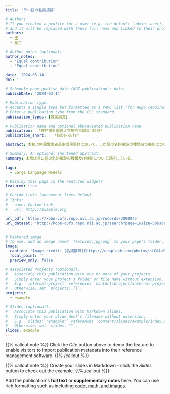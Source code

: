 ```yaml
---
title: 'ラロ語の名詞接辞'

# Authors
# If you created a profile for a user (e.g. the default `admin` user), write the username (folder name) here
# and it will be replaced with their full name and linked to their profile.
authors:
  - 王
  - 星月

# Author notes (optional)
author_notes:
  - 'Equal contribution'
  - 'Equal contribution'

date: '2024-03-14'
doi: ''

# Schedule page publish date (NOT publication's date).
publishDate: '2024-03-14'

# Publication type.
# Accepts a single type but formatted as a YAML list (for Hugo requirements).
# Enter a publication type from the CSL standard.
publication_types: [雑誌論文]

# Publication name and optional abbreviated publication name.
publication: 　*神戸市外国語大学研究科論集 26号*
publication_short: 　 *kobe-cufs*

abstract: 本稿は中国雲南省昌寧県黒馬村において、ラロ語の名詞接辞の種類及び機能について記述している。ラロ語は名詞を区別する形態標識を持たないが、一部の名詞は接尾辞あるいは接頭辞で区別することができる。多くの名詞は接頭辞a-+名詞語根からなる。例えば、親族関係·動物·植物·自然物·衣食住関係時間表現などで広く見られる。他方、名詞接尾辞は性別、複数などを表示するものが認められる。

# Summary. An optional shortened abstract.
summary: 本稿はラロ語の名詞接辞の種類及び機能について記述している。

tags:
  - Large Language Models

# Display this page in the Featured widget?
featured: true

# Custom links (uncomment lines below)
# links:
# - name: Custom Link
#   url: http://example.org

url_pdf: 'https://kobe-cufs.repo.nii.ac.jp/records/2000045'
url_dataset: 'http://kobe-cufs.repo.nii.ac.jp/search?page=1&size=50&sort=controlnumber&search_type=2&q=505'


# Featured image
# To use, add an image named `featured.jpg/png` to your page's folder.
image:
  caption: 'Image credit: [名詞接辞](https://unsplash.com/photos/pLCdAaMFLTE)'
  focal_point: ''
  preview_only: false

# Associated Projects (optional).
#   Associate this publication with one or more of your projects.
#   Simply enter your project's folder or file name without extension.
#   E.g. `internal-project` references `content/project/internal-project/index.md`.
#   Otherwise, set `projects: []`.
projects:
  - example

# Slides (optional).
#   Associate this publication with Markdown slides.
#   Simply enter your slide deck's filename without extension.
#   E.g. `slides: "example"` references `content/slides/example/index.md`.
#   Otherwise, set `slides: ""`.
slides: example
---
```


{{% callout note %}}
Click the _Cite_ button above to demo the feature to enable visitors to import publication metadata into their reference management software.
{{% /callout %}}

{{% callout note %}}
Create your slides in Markdown - click the _Slides_ button to check out the example.
{{% /callout %}}

Add the publication's **full text** or **supplementary notes** here. You can use rich formatting such as including [code, math, and images](https://docs.hugoblox.com/content/writing-markdown-latex/).
